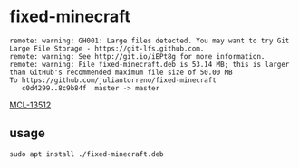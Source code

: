 # fixed-minecraft

```
remote: warning: GH001: Large files detected. You may want to try Git Large File Storage - https://git-lfs.github.com.
remote: warning: See http://git.io/iEPt8g for more information.
remote: warning: File fixed-minecraft.deb is 53.14 MB; this is larger than GitHub's recommended maximum file size of 50.00 MB
To https://github.com/juliantorreno/fixed-minecraft
   c0d4299..8c9b84f  master -> master
```
[MCL-13512](https://bugs.mojang.com/browse/MCL-13512)

## usage

```
sudo apt install ./fixed-minecraft.deb
```
